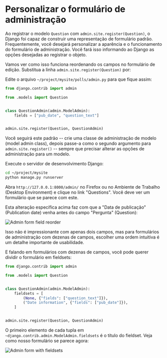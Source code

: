 # Personalizar o formulário de administração

Ao registrar o modelo `Question` com `admin.site.register(Question)`, o Django foi capaz de construir uma representação de formulário padrão. Frequentemente, você desejará personalizar a aparência e o funcionamento do formulário de administração. Você fará isso informando ao Django as opções desejadas ao registrar o objeto.

Vamos ver como isso funciona reordenando os campos no formulário de edição. Substitua a linha `admin.site.register(Question)` por:

Edite o arquivo `~/project/mysite/polls/admin.py` para que fique assim:

```python
from django.contrib import admin

from .models import Question


class QuestionAdmin(admin.ModelAdmin):
    fields = ["pub_date", "question_text"]


admin.site.register(Question, QuestionAdmin)
```

Você seguirá este padrão -- crie uma classe de administração de modelo (model admin class), depois passe-a como o segundo argumento para `admin.site.register()` -- sempre que precisar alterar as opções de administração para um modelo.

Execute o servidor de desenvolvimento Django:

```bash
cd ~/project/mysite
python manage.py runserver
```

Abra `http://127.0.0.1:8000/admin/` no Firefox ou no Ambiente de Trabalho (Desktop Environment) e clique no link "Questions". Você deve ver um formulário que se parece com este.

Esta alteração específica acima faz com que a "Data de publicação" (Publication date) venha antes do campo "Pergunta" (Question):

![Admin form field reorder](../assets/20230908-16-06-41-wiBfnHS8.png)

Isso não é impressionante com apenas dois campos, mas para formulários de administração com dezenas de campos, escolher uma ordem intuitiva é um detalhe importante de usabilidade.

E falando em formulários com dezenas de campos, você pode querer dividir o formulário em fieldsets:

```python
from django.contrib import admin

from .models import Question


class QuestionAdmin(admin.ModelAdmin):
    fieldsets = [
        (None, {"fields": ["question_text"]}),
        ("Date information", {"fields": ["pub_date"]}),
    ]


admin.site.register(Question, QuestionAdmin)
```

O primeiro elemento de cada tupla em `~django.contrib.admin.ModelAdmin.fieldsets` é o título do fieldset. Veja como nosso formulário se parece agora:

![Admin form with fieldsets](../assets/20230908-16-08-19-HOzMJWFG.png)

